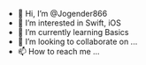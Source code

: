 - 👋 Hi, I’m @Jogender866
- 👀 I’m interested in Swift, iOS
- 🌱 I’m currently learning Basics
- 💞️ I’m looking to collaborate on ...
- 📫 How to reach me ...

<!---
Jogender866/Jogender866 is a ✨ special ✨ repository because its `README.md` (this file) appears on your GitHub profile.
You can click the Preview link to take a look at your changes.
--->
